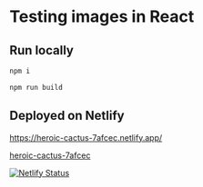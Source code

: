 # Testing images in React

## Run locally

```sh
npm i
```

```sh
npm run build
```

## Deployed on Netlify

https://heroic-cactus-7afcec.netlify.app/

<a href="https://heroic-cactus-7afcec.netlify.app/" target="_blank">heroic-cactus-7afcec</a>

[![Netlify Status](https://api.netlify.com/api/v1/badges/6f2b2306-c394-4fd9-8091-d5ab4e194301/deploy-status)](https://app.netlify.com/projects/heroic-cactus-7afcec/deploys)